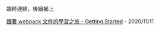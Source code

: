 臨時連結，後續補上

[跟著 webpack 文件的學習之旅 - Getting Started](https://hackmd.io/Q9nohNv-R-qwGPE_jhDTkw) - 2020/11/11
